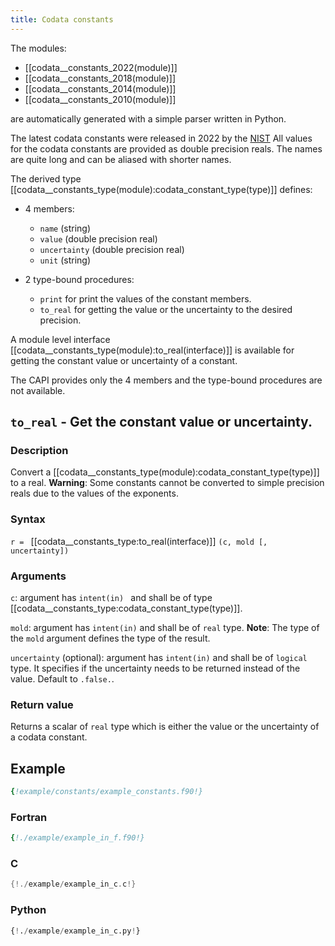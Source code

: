 ```yaml
---
title: Codata constants
---
```


The modules: 

* [[codata__constants_2022(module)]] 
* [[codata__constants_2018(module)]] 
* [[codata__constants_2014(module)]] 
* [[codata__constants_2010(module)]] 

are automatically generated with a simple parser written in Python.

The latest codata constants were released in 2022 by the [NIST](http://physics.nist.gov/constants)
All values for the codata constants are provided as double precision reals. 
The names are quite long and can be aliased with shorter names.

The derived type [[codata__constants_type(module):codata_constant_type(type)]] defines:

* 4 members:

    * `name` (string)
    * `value` (double precision real)
    * `uncertainty` (double precision real)
    * `unit` (string)

* 2 type-bound procedures:

    * `print` for print the values of the constant members.
    * `to_real` for getting the value or the uncertainty to the desired precision.

A module level interface [[codata__constants_type(module):to_real(interface)]] is 
available for getting the constant value or uncertainty of a constant. 

The CAPI provides only the 4 members and the type-bound procedures are not available.




## `to_real` - Get the constant value or uncertainty.

### Description

Convert a [[codata__constants_type(module):codata_constant_type(type)]] to a real. 
**Warning**: Some constants cannot be converted to simple precision reals due to the values of the exponents.

### Syntax

`r = ` [[codata__constants_type:to_real(interface)]] `(c, mold [, uncertainty])`

### Arguments

`c`: argument has `intent(in) ` and shall be of type [[codata__constants_type:codata_constant_type(type)]].

`mold`: argument has `intent(in)` and shall be of `real` type. 
**Note**: The type of the `mold` argument defines the type of the result.

`uncertainty` (optional): argument has `intent(in)` and shall be of `logical` type. 
It specifies if the uncertainty needs to be returned instead of the value. Default to `.false.`.

### Return value

Returns a scalar of `real` type which is either the value or the uncertainty of a codata constant.






## Example

```fortran
{!example/constants/example_constants.f90!}
```
### Fortran

```fortran
{!./example/example_in_f.f90!}
```

### C

```C
{!./example/example_in_c.c!}
```

### Python

```python
{!./example/example_in_c.py!}
```
